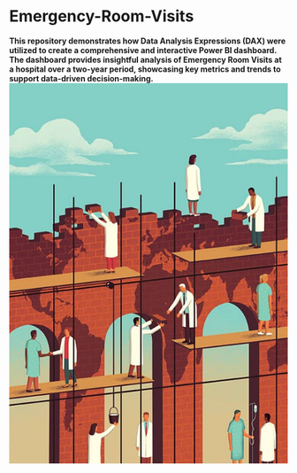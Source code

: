 # Emergency-Room-Visits
**This repository demonstrates how Data Analysis Expressions (DAX) were utilized to create a comprehensive and interactive Power BI dashboard. The dashboard provides insightful analysis of Emergency Room Visits at a hospital over a two-year period, showcasing key metrics and trends to support data-driven decision-making.**
![Er Visits](https://github.com/Herola007/ER-Visits/blob/main/Er%20Illustration.jpg?raw=true)
